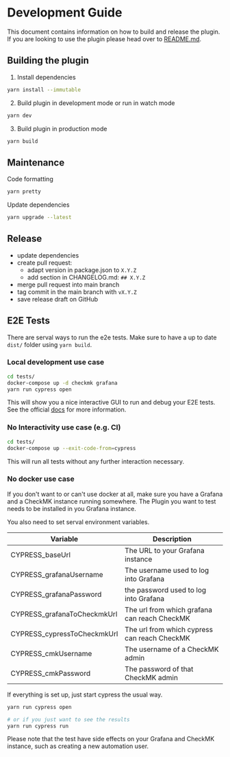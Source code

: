 # Development Guide

This document contains information on how to build and release the plugin. If
you are looking to use the plugin please head over to [README.md](README.md).

## Building the plugin

1. Install dependencies

```BASH
yarn install --immutable
```

2. Build plugin in development mode or run in watch mode

```BASH
yarn dev
```

3. Build plugin in production mode

```BASH
yarn build
```

## Maintenance

Code formatting

```BASH
yarn pretty
```

Update dependencies

```BASH
yarn upgrade --latest
```

## Release

- update dependencies
- create pull request:
  - adapt version in package.json to `X.Y.Z`
  - add section in CHANGELOG.md: `## X.Y.Z`
- merge pull request into main branch
- tag commit in the main branch with `vX.Y.Z`
- save release draft on GitHub

## E2E Tests

There are serval ways to run the e2e tests.
Make sure to have a up to date `dist/` folder using `yarn build`.

### Local development use case

```BASH
cd tests/
docker-compose up -d checkmk grafana
yarn run cypress open
```

This will show you a nice interactive GUI to run and debug your E2E tests.
See the official [docs](https://docs.cypress.io/guides/overview/why-cypress) for more information.

### No Interactivity use case (e.g. CI)

```BASH
cd tests/
docker-compose up --exit-code-from=cypress
```

This will run all tests without any further interaction necessary.

### No docker use case

If you don't want to or can't use docker at all, make sure you have a Grafana and a CheckMK instance running somewhere.
The Plugin you want to test needs to be installed in you Grafana instance.

You also need to set serval environment variables.

| Variable                    | Description                                  |
| --------------------------- | -------------------------------------------- |
| CYPRESS_baseUrl             | The URL to your Grafana instance             |
| CYPRESS_grafanaUsername     | The username used to log into Grafana        |
| CYPRESS_grafanaPassword     | the password used to log into Grafana        |
| CYPRESS_grafanaToCheckmkUrl | The url from which grafana can reach CheckMK |
| CYPRESS_cypressToCheckmkUrl | The url from which cypress can reach CheckMK |
| CYPRESS_cmkUsername         | The username of a CheckMK admin              |
| CYPRESS_cmkPassword         | The password of that CheckMK admin           |

If everything is set up, just start cypress the usual way.

```BASH
yarn run cypress open

# or if you just want to see the results
yarn run cypress run
```

Please note that the test have side effects on your Grafana and CheckMK instance,
such as creating a new automation user.
